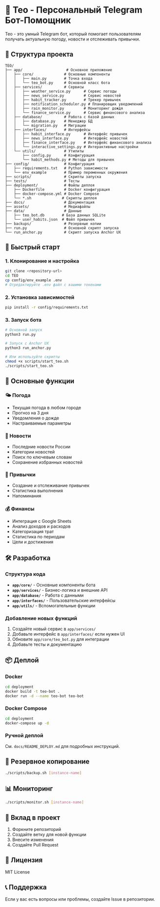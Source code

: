 # 🤖 Teo - Персональный Telegram Бот-Помощник

Teo - это умный Telegram бот, который помогает пользователям получать актуальную погоду, новости и отслеживать привычки.

## 📁 Структура проекта

```
TEO/
├── app/                    # Основное приложение
│   ├── core/              # Основные компоненты
│   │   ├── main.py        # Точка входа
│   │   └── teo_bot.py     # Основной класс бота
│   ├── services/          # Сервисы
│   │   ├── weather_service.py      # Сервис погоды
│   │   ├── news_service.py         # Сервис новостей
│   │   ├── habit_tracker.py        # Трекер привычек
│   │   ├── notification_scheduler.py # Планировщик уведомлений
│   │   ├── rain_monitor.py         # Мониторинг дождя
│   │   └── finance_service.py      # Сервис финансового анализа
│   ├── database/          # Работа с базой данных
│   │   ├── database.py    # Менеджер БД
│   │   └── migration.py   # Миграции
│   ├── interfaces/        # Интерфейсы
│   │   ├── habit_interface.py      # Интерфейс привычек
│   │   ├── news_interface.py       # Интерфейс новостей
│   │   ├── finance_interface.py    # Интерфейс финансового анализа
│   │   └── interactive_settings.py # Интерактивные настройки
│   └── utils/             # Утилиты
│       ├── config.py      # Конфигурация
│       └── habit_methods.py # Методы для привычек
├── config/                # Конфигурация
│   ├── requirements.txt   # Python зависимости
│   └── env_example        # Пример переменных окружения
├── scripts/               # Скрипты запуска
├── tests/                 # Тесты
├── deployment/            # Файлы деплоя
│   ├── Dockerfile         # Docker конфигурация
│   ├── docker-compose.yml # Docker Compose
│   └── *.sh              # Скрипты деплоя
├── docs/                  # Документация
├── assets/                # Медиафайлы
├── data/                  # Данные
│   ├── teo_bot.db        # База данных SQLite
│   └── user_habits.json  # Файл привычек
├── backups/               # Резервные копии
├── run.py                 # Основной скрипт запуска
└── run_anchor.py          # Скрипт запуска Anchor UX
```

## 🚀 Быстрый старт

### 1. Клонирование и настройка

```bash
git clone <repository-url>
cd TEO
cp config/env_example .env
# Отредактируйте .env файл с вашими токенами
```

### 2. Установка зависимостей

```bash
pip install -r config/requirements.txt
```

### 3. Запуск бота

```bash
# Основной запуск
python3 run.py

# Запуск с Anchor UX
python3 run_anchor.py

# Или используйте скрипты
chmod +x scripts/start_teo.sh
./scripts/start_teo.sh
```

## 🔧 Основные функции

### 🌤 Погода
- Текущая погода в любом городе
- Прогноз на 3 дня
- Уведомления о дожде
- Настраиваемые параметры

### 📰 Новости
- Последние новости России
- Категории новостей
- Поиск по ключевым словам
- Сохранение избранных новостей

### 🎯 Привычки
- Создание и отслеживание привычек
- Статистика выполнения
- Напоминания

### 💰 Финансы
- Интеграция с Google Sheets
- Анализ доходов и расходов
- Категоризация трат
- Статистика по периодам
- Цели и достижения

## 🛠 Разработка

### Структура кода

- **`app/core/`** - Основные компоненты бота
- **`app/services/`** - Бизнес-логика и внешние API
- **`app/database/`** - Работа с данными
- **`app/interfaces/`** - Пользовательские интерфейсы
- **`app/utils/`** - Вспомогательные функции

### Добавление новых функций

1. Создайте новый сервис в `app/services/`
2. Добавьте интерфейс в `app/interfaces/` если нужен UI
3. Обновите `app/core/teo_bot.py` для интеграции
4. Добавьте тесты и документацию

## 📦 Деплой

### Docker

```bash
cd deployment
docker build -t teo-bot .
docker run -d --name teo-bot teo-bot
```

### Docker Compose

```bash
cd deployment
docker-compose up -d
```

### Ручной деплой

См. `docs/README_DEPLOY.md` для подробных инструкций.

## 🔄 Резервное копирование

```bash
./scripts/backup.sh [instance-name]
```

## 📊 Мониторинг

```bash
./scripts/monitor.sh [instance-name]
```

## 🤝 Вклад в проект

1. Форкните репозиторий
2. Создайте ветку для новой функции
3. Внесите изменения
4. Создайте Pull Request

## 📄 Лицензия

MIT License

## 📞 Поддержка

Если у вас есть вопросы или проблемы, создайте Issue в репозитории.

